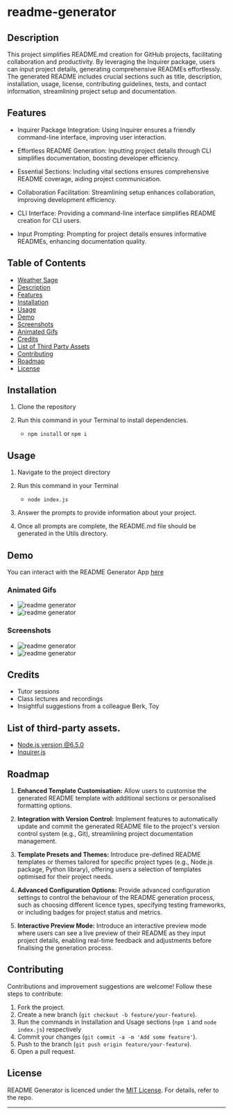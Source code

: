 # readme-generator

## Description

This project simplifies README.md creation for GitHub projects, facilitating collaboration and productivity. By leveraging the Inquirer package, users can input project details, generating comprehensive READMEs effortlessly. The generated README includes crucial sections such as title, description, installation, usage, license, contributing guidelines, tests, and contact information, streamlining project setup and documentation.

## Features

-   Inquirer Package Integration: Using Inquirer ensures a friendly command-line interface, improving user interaction.

-   Effortless README Generation: Inputting project details through CLI simplifies documentation, boosting developer efficiency.

-   Essential Sections: Including vital sections ensures comprehensive README coverage, aiding project communication.

-   Collaboration Facilitation: Streamlining setup enhances collaboration, improving development efficiency.

-   CLI Interface: Providing a command-line interface simplifies README creation for CLI users.

-   Input Prompting: Prompting for project details ensures informative READMEs, enhancing documentation quality.

## Table of Contents

-   [Weather Sage](#weather-sage)
-   [Description](#decription)
-   [Features](#features)
-   [Installation](#installation)
-   [Usage](#usage)
-   [Demo](#demo)
-   [Screenshots](#screenshots)
-   [Animated Gifs](#animated-gifs)
-   [Credits](#credits)
-   [List of Third Party Assets](#list-of-third-party-assets)
-   [Contributing](#contributing)
-   [Roadmap](#roadmap)
-   [License](#license)

## Installation

1. Clone the repository

2. Run this command in your Terminal to install dependencies.

    - `npm install` or `npm i`

## Usage

1. Navigate to the project directory

2. Run this command in your Terminal

    - `node index.js`

3. Answer the prompts to provide information about your project.

4. Once all prompts are complete, the README.md file should be generated in the Utils directory.

## Demo

You can interact with the README Generator App [here]()

### Animated Gifs

-   ![readme generator](./example.gif)
-   ![readme generator](./example.gif)

### Screenshots

-   ![readme generator](./example.png)
-   ![readme generator](./example.png)

## Credits

-   Tutor sessions
-   Class lectures and recordings
-   Insightful suggestions from a colleague Berk, Toy

## List of third-party assets.

-   [Node.js version @6.5.0](https://nodejs.org/docs/latest/api/fs.html)
-   [Inquirer.js](https://www.npmjs.com/package/inquirer)

## Roadmap

1. **Enhanced Template Customisation:** Allow users to customise the generated README template with additional sections or personalised formatting options.

2. **Integration with Version Control:** Implement features to automatically update and commit the generated README file to the project's version control system (e.g., Git), streamlining project documentation management.

3. **Template Presets and Themes:** Introduce pre-defined README templates or themes tailored for specific project types (e.g., Node.js package, Python library), offering users a selection of templates optimised for their project needs.

4. **Advanced Configuration Options:** Provide advanced configuration settings to control the behaviour of the README generation process, such as choosing different licence types, specifying testing frameworks, or including badges for project status and metrics.

5. **Interactive Preview Mode:** Introduce an interactive preview mode where users can see a live preview of their README as they input project details, enabling real-time feedback and adjustments before finalising the generation process.

## Contributing

Contributions and improvement suggestions are welcome! Follow these steps to contribute:

1. Fork the project.
2. Create a new branch (`git checkout -b feature/your-feature`).
3. Run the commands in Installation and Usage sections (`npm 1` and `node index.js`) respectively
4. Commit your changes (`git commit -a -m 'Add some feature'`).
5. Push to the branch (`git push origin feature/your-feature`).
6. Open a pull request.

## License

README Generator is licenced under the [MIT License](). For details, refer to the repo.

---
